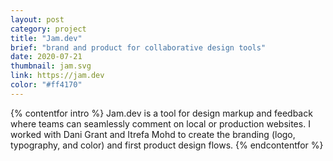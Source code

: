 ```yaml
---
layout: post
category: project
title: "Jam.dev"
brief: "brand and product for collaborative design tools"
date: 2020-07-21
thumbnail: jam.svg
link: https://jam.dev
color: "#ff4170"
---
```


{% contentfor intro %}
Jam.dev is a tool for design markup and feedback where teams can seamlessly comment on local or production websites. I worked with Dani Grant and Itrefa Mohd to create the branding (logo, typography, and color) and first product design flows.
{% endcontentfor %}
